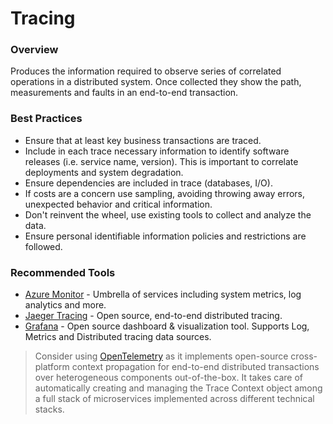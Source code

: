 # Tracing

### Overview <a href="#overview" id="overview"></a>

Produces the information required to observe series of correlated operations in a distributed system. Once collected they show the path, measurements and faults in an end-to-end transaction.

### Best Practices <a href="#best-practices" id="best-practices"></a>

* Ensure that at least key business transactions are traced.
* Include in each trace necessary information to identify software releases (i.e. service name, version). This is important to correlate deployments and system degradation.
* Ensure dependencies are included in trace (databases, I/O).
* If costs are a concern use sampling, avoiding throwing away errors, unexpected behavior and critical information.
* Don't reinvent the wheel, use existing tools to collect and analyze the data.
* Ensure personal identifiable information policies and restrictions are followed.

### Recommended Tools <a href="#recommended-tools" id="recommended-tools"></a>

* [Azure Monitor](https://learn.microsoft.com/en-us/azure/azure-monitor/overview) - Umbrella of services including system metrics, log analytics and more.
* [Jaeger Tracing](https://www.jaegertracing.io/) - Open source, end-to-end distributed tracing.
* [Grafana](https://grafana.com/) - Open source dashboard & visualization tool. Supports Log, Metrics and Distributed tracing data sources.

> Consider using [OpenTelemetry](https://microsoft.github.io/code-with-engineering-playbook/observability/tools/OpenTelemetry/) as it implements open-source cross-platform context propagation for end-to-end distributed transactions over heterogeneous components out-of-the-box. It takes care of automatically creating and managing the Trace Context object among a full stack of microservices implemented across different technical stacks.
